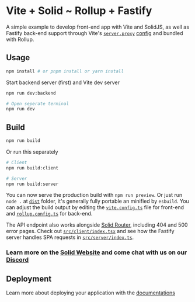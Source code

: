 # Vite + Solid ~ Rollup + Fastify

A simple example to develop front-end app with Vite and SolidJS, as well as Fastify back-end support through Vite's [`server.proxy`](https://vite.dev/config/server-options#server-proxy) [config](./vite.config.ts#L12) and bundled with Rollup.

## Usage

```bash
npm install # or pnpm install or yarn install
```

Start backend server (first) and Vite dev server

```bash
npm run dev:backend

# Open seperate terminal
npm run dev
```

## Build

```bash
npm run build
```

Or run this separately

```bash
# Client
npm run build:client

# Server
npm run build:server
```

You can now serve the production build with `npm run preview`. Or just run `node .` at [`dist`](./dist/index.js) folder, it's generally fully portable an minified by `esbuild`. You can adjust the build output by editing the [`vite.config.ts`](./vite.config.ts) file for front-end and [`rollup.config.ts`](./rollup.config.ts) for back-end.

The API endpoint also works alongside [Solid Router](https://docs.solidjs.com/solid-router), including 404 and 500 error pages. Check out [`src/client/index.tsx`](./src/client/index.tsx#L23) and see how the Fastify server handles SPA requests in [`src/server/index.ts`](./src/server/index.ts#L33).

### Learn more on the [Solid Website](https://solidjs.com) and come chat with us on our [Discord](https://discord.com/invite/solidjs)

## Deployment

Learn more about deploying your application with the [documentations](https://vite.dev/guide/static-deploy.html)
